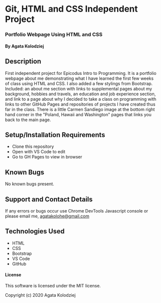 # Git, HTML and CSS Independent Project

### Portfolio Webpage Using HTML and CSS

#### By Agata Kolodziej

## Description

First independent project for Epicodus Intro to Programming. It is a portfolio webpage about me demonstrating what I have learned the first few weeks of class using HTML and CSS. I also added a few stylings from Bootstrap. Included: an about me section with links to supplemental pages about my background, hobbies and travels, an education and job experience section, and link to a page about why I decided to take a class on programming with links to other GitHub Pages and repositories of projects I have created thus far in the class. There is a little Carmen Sandiego image at the bottom right hand corner in the "Poland, Hawaii and Washington" pages that links you back to the main page. 

## Setup/Installation Requirements 

* Clone this repository
* Open with VS Code to edit
* Go to GH Pages to view in browser

## Known Bugs

No known bugs present.

## Support and Contact Details

If any errors or bugs occur use Chrome DevTools Javascript console or please email me, agatakolohe@gmail.com

## Technologies Used

* HTML
* CSS
* Bootstrap
* VS Code
* GitHub

#### License

This software is licensed under the MIT license.

Copyright (c) 2020 Agata Kolodziej